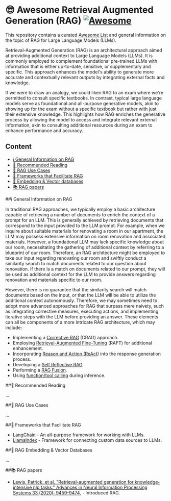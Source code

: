 # 😎 Awesome Retrieval Augmented Generation (RAG) [![Awesome](https://awesome.re/badge-flat.svg)](https://awesome.re)

This repository contains a curated [Awesome List](https://github.com/sindresorhus/awesome) and general information on the topic of RAG for Large Language Models (LLMs).

Retrieval-Augmented Generation (RAG) is an architectural approach aimed at providing additional context to Large Language Models (LLMs). It is commonly employed to complement foundational pre-trained LLMs with information that is either up-to-date, sensitive, or supplementary and specific. This approach enhances the model's ability to generate more accurate and contextually relevant outputs by integrating external facts and knowledge.

If we were to draw an analogy, we could liken RAG to an exam where we're permitted to consult specific textbooks. In contrast, typical large language models serve as foundational and all-purpose generative models, akin to showing up for the exam without a specific textbook but rather with just their extensive knowledge. This highlights how RAG enriches the generative process by allowing the model to access and integrate relevant external information, akin to consulting additional resources during an exam to enhance performance and accuracy.

## Content

- [ℹ️ General Information on RAG](#general-information-on-rag)
- [📖 Recommended Reading](#recommended-reading)
- [💼 RAG Use Cases](#rag-use-cases)
- [🧰 Frameworks that Facilitate RAG](#frameworks-that-facilitate-rag)
- [💾 Embedding & Vector databases](#embedding--vector-databases)
- [📚 RAG papers](#rag-papers)


##ℹ️ General Information on RAG

In traditional RAG approaches, we typically employ a basic architecture capable of retrieving a number of documents to enrich the context of a prompt for an LLM. This is generally achieved by retrieving documents that correspond to the input provided to the LLM prompt. For example, when we inquire about suitable materials for renovating a room in our apartment, the LLM may possess extensive information on room renovation and associated materials. However, a foundational LLM may lack specific knowledge about our room, necessitating the gathering of additional context by referring to a blueprint of our room. Therefore, an RAG architecture might be employed to take our input regarding renovating our room and swiftly conduct a similarity search to match documents related to our question about renovation. If there is a match on documents related to our prompt, they will be used as additional context for the LLM to provide answers regarding renovation and materials specific to our room.

However, there is no guarantee that the similarity search will match documents based on the input, or that the LLM will be able to utilize the additional context autonomously. Therefore, we may sometimes need to adopt more advanced approaches for RAG that surpass mere naivety, such as integrating corrective measures, executing actions, and implementing iterative steps with the LLM before providing an answer. These elements can all be components of a more intricate RAG architecture, which may include:

- Implementing a [Corrective RAG](https://arxiv.org/pdf/2401.15884.pdf) (CRAG) approach.
- Employing [Retrieval-Augmented Fine-Tuning](https://techcommunity.microsoft.com/t5/ai-ai-platform-blog/raft-a-new-way-to-teach-llms-to-be-better-at-rag/ba-p/4084674) (RAFT) for additional enhancement.
- Incorporating [Reason and Action (ReAct)](https://research.google/blog/react-synergizing-reasoning-and-acting-in-language-models/) into the response generation process.
- Developing a [Self Reflective RAG](https://selfrag.github.io/).
- Performing a [RAG Fusion](https://arxiv.org/abs/2402.03367).
- Using [function/tool calling](https://python.langchain.com/docs/modules/model_io/chat/function_calling/) during inference.

##📖 Recommended Reading

...

##💼 RAG Use Cases

...

##🧰 Frameworks that Facilitate RAG

- [LangChain](https://python.langchain.com/docs/modules/data_connection/) - An all-purpose framework for working with LLMs.
- [LlamaIndex](https://docs.llamaindex.ai/en/stable/optimizing/production_rag/) - Framework for connecting custom data sources to LLMs.

##💾 RAG Embedding & Vector Databases

...

##📚 RAG papers

- [Lewis, Patrick, et al. "Retrieval-augmented generation for knowledge-intensive nlp tasks." Advances in Neural Information Processing Systems 33 (2020): 9459-9474.](https://arxiv.org/pdf/2005.11401.pdf) - Introduced RAG.
